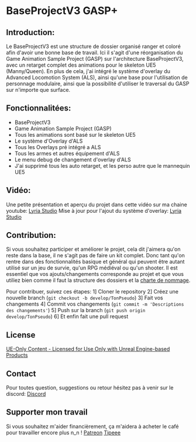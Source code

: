# BaseProjectV3 GASP+

## Introduction:
Le BaseProjectV3 est une structure de dossier organisé ranger et coloré afin d'avoir une bonne base de travail.
Ici il s'agit d'une réorganisation du Game Animation Sample Project (GASP) sur l'architecture BaseProjectV3, avec
un retarget complet des animations pour le skeleton UE5 (Manny/Queen).
En plus de cela, j'ai intégré le système d'overlay du Advanced Locomotion System (ALS), ainsi qu'une base pour
l'utilisation de personnage modulaire, ainsi que la possibilité d'utiliser le traversal du GASP sur n'importe que surface.

## Fonctionnalitées:
- BaseProjectV3
- Game Animation Sample Project (GASP)
- Tous les animations sont basé sur le skeleton UE5
- Le système d'Overlay d'ALS
- Tous les Overlays pré intégré a ALS
- Tous les armes et autres équipement d'ALS
- Le menu debug de changement d'overlay d'ALS
- J'ai supprimé tous les auto retarget, et les perso autre que le mannequin UE5

## Vidéo:
Une petite présentation et aperçu du projet dans cette vidéo sur ma chaine youtube: [Lyria Studio](https://youtu.be/KGgd7l5As4s)
Mise à jour pour l'ajout du système d'overlay: [Lyria Studio](https://youtu.be/kM4vRaiceUI)

## Contribution:
Si vous souhaitez participer et améliorer le projet, cela dit j'aimera qu'on reste dans la base, il ne s'agit pas de faire un kit complet.
Donc tant qu'on rentre dans des fonctionnalités basique et général qui peuvent être autant utilisé sur un jeu de survie, qu'un RPG médiéval ou qu'un shooter.
Il est essentiel que vos ajouts/changements corresponde au projet et que vous utiliez bien comme il faut la structure des dossiers et la [charte de nommage](https://docs.google.com/document/d/1a8SIlVGqqzxPiAwI2dCA5BdjYYWVSMCU2llDNdNRwGU/edit?tab=t.0).

Pour contribuer, suivez ces étapes:
1] Cloner le repository
2] Créez une nouvelle branch (`git checkout -b develop/TonPseudo`)
3] Fait vos changements
4] Commit vos changements (`git commit -m 'Descriptions des changements'`)
5] Push sur la branch (`git push origin develop/TonPseudo`)
6] Et enfin fait une pull request

## License
[UE-Only Content - Licensed for Use Only with Unreal Engine-based Products](https://www.unrealengine.com/en-US/eula/content)

## Contact
Pour toutes question, suggestions ou retour hésitez pas à venir sur le discord:
[Discord](https://discord.com/invite/BPhEr3kGsg)


## Supporter mon travail
Si vous souhaitez m'aider financièrement, ça m'aidera à acheter le café pour travailler encore plus n_n !
[Patreon](https://www.patreon.com/LyriaStudio)
[Tipeee](https://fr.tipeee.com/lyria-studio/)
